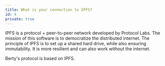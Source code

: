 ```yaml
---
title: What is your connection to IPFS?
id: 4
private: true
---
```


IPFS is a protocol + peer-to-peer network developed by Protocol Labs. The mission of this software is to democratize the distributed internet. The principle of IPFS is to set up a shared hard drive, while also ensuring immutability. It is more resilient and can also work without the internet.

Berty's protocol is based on IPFS.